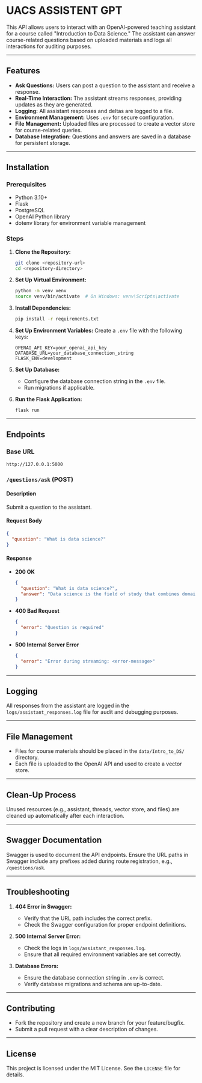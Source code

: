 # UACS ASSISTENT GPT

This API allows users to interact with an OpenAI-powered teaching assistant for a course called "Introduction to Data Science." The assistant can answer course-related questions based on uploaded materials and logs all interactions for auditing purposes.

---

## Features

- **Ask Questions:** Users can post a question to the assistant and receive a response.
- **Real-Time Interaction:** The assistant streams responses, providing updates as they are generated.
- **Logging:** All assistant responses and deltas are logged to a file.
- **Environment Management:** Uses `.env` for secure configuration.
- **File Management:** Uploaded files are processed to create a vector store for course-related queries.
- **Database Integration:** Questions and answers are saved in a database for persistent storage.

---

## Installation

### Prerequisites
- Python 3.10+
- Flask
- PostgreSQL
- OpenAI Python library
- dotenv library for environment variable management

### Steps

1. **Clone the Repository:**
   ```bash
   git clone <repository-url>
   cd <repository-directory>
   ```

2. **Set Up Virtual Environment:**
   ```bash
   python -m venv venv
   source venv/bin/activate  # On Windows: venv\Scripts\activate
   ```

3. **Install Dependencies:**
   ```bash
   pip install -r requirements.txt
   ```

4. **Set Up Environment Variables:**
   Create a `.env` file with the following keys:
   ```env
   OPENAI_API_KEY=your_openai_api_key
   DATABASE_URL=your_database_connection_string
   FLASK_ENV=development
   ```

5. **Set Up Database:**
   - Configure the database connection string in the `.env` file.
   - Run migrations if applicable.

6. **Run the Flask Application:**
   ```bash
   flask run
   ```

---

## Endpoints

### Base URL
`http://127.0.0.1:5000`

### `/questions/ask` (POST)
#### Description
Submit a question to the assistant.

#### Request Body
```json
{
  "question": "What is data science?"
}
```

#### Response
- **200 OK**
  ```json
  {
    "question": "What is data science?",
    "answer": "Data science is the field of study that combines domain expertise..."
  }
  ```
- **400 Bad Request**
  ```json
  {
    "error": "Question is required"
  }
  ```
- **500 Internal Server Error**
  ```json
  {
    "error": "Error during streaming: <error-message>"
  }
  ```

---

## Logging
All responses from the assistant are logged in the `logs/assistant_responses.log` file for audit and debugging purposes.

---

## File Management
- Files for course materials should be placed in the `data/Intro_to_DS/` directory.
- Each file is uploaded to the OpenAI API and used to create a vector store.

---

## Clean-Up Process
Unused resources (e.g., assistant, threads, vector store, and files) are cleaned up automatically after each interaction.

---

## Swagger Documentation
Swagger is used to document the API endpoints. Ensure the URL paths in Swagger include any prefixes added during route registration, e.g., `/questions/ask`.

---

## Troubleshooting

1. **404 Error in Swagger:**
   - Verify that the URL path includes the correct prefix.
   - Check the Swagger configuration for proper endpoint definitions.

2. **500 Internal Server Error:**
   - Check the logs in `logs/assistant_responses.log`.
   - Ensure that all required environment variables are set correctly.

3. **Database Errors:**
   - Ensure the database connection string in `.env` is correct.
   - Verify database migrations and schema are up-to-date.

---

## Contributing
- Fork the repository and create a new branch for your feature/bugfix.
- Submit a pull request with a clear description of changes.

---

## License
This project is licensed under the MIT License. See the `LICENSE` file for details.

